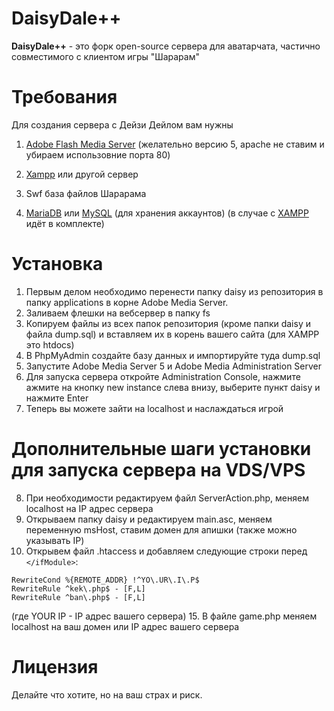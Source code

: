# DaisyDale++

**DaisyDale++** - это форк open-source сервера для аватарчата, частично совместимого с клиентом игры "Шарарам"

# Требования
Для создания сервера с Дейзи Дейлом вам нужны

1. [Adobe Flash Media Server](https://adobe.ly/2GY8WUp) (желательно версию 5, apache не ставим и убираем использовние порта 80)

2. [Xampp](https://bit.ly/2TgobyD) или другой сервер

3. Swf база файлов Шарарама 

4. [MariaDB](https://mariadb.org/download/) или [MySQL](https://dev.mysql.com/downloads/mysql/) (для хранения аккаунтов) (в случае с [XAMPP](https://bit.ly/2TgobyD) идёт в комплекте)

# Установка

1. Первым делом необходимо перенести папку daisy из репозитория в папку applications в корне Adobe Media Server.
2. Заливаем флешки на вебсервер в папку fs
3. Копируем файлы из всех папок репозитория (кроме папки daisy и файла dump.sql) и вставляем их в корень вашего сайта (для XAMPP это htdocs)
4. В PhpMyAdmin создайте базу данных и импортируйте туда dump.sql
5. Запустите Adobe Media Server 5 и Adobe Media Administration Server
6. Для запуска сервера откройте Administration Console, нажмите ажмите на кнопку new instance слева внизу, выберите пункт daisy и нажмите Enter
7. Теперь вы можете зайти на localhost и наслаждаться игрой

# Дополнительные шаги установки для запуска сервера на VDS/VPS
8. При необходимости редактируем файл ServerAction.php, меняем localhost на IP адрес сервера
9. Открываем папку daisy и редактируем main.asc, меняем переменную msHost, ставим домен для апишки (также можно указывать IP)
10. Открывем файл .htaccess и добавляем следующие строки перед ```</ifModule>```:
```
RewriteCond %{REMOTE_ADDR} !^YO\.UR\.I\.P$
RewriteRule ^kek\.php$ - [F,L]
RewriteRule ^ban\.php$ - [F,L]
```
(где YOUR IP - IP адрес вашего сервера)
15. В файле game.php меняем localhost на ваш домен или IP адрес вашего сервера
# Лицензия

Делайте что хотите, но на ваш страх и риск.
